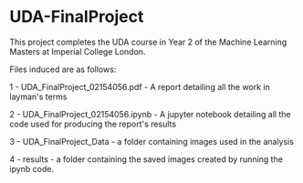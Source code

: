 # UDA-FinalProject

This project completes the UDA course in Year 2 of the Machine Learning Masters at Imperial College London.

Files induced are as follows:

  1 - UDA_FinalProject_02154056.pdf - A report detailing all the work in layman's terms 
  
  2 - UDA_FinalProject_02154056.ipynb - A jupyter notebook detailing all the code used for producing the report's results
  
  3 - UDA_FinalProject_Data - a folder containing images used in the analysis
  
  4 - results - a folder containing the saved images created by running the ipynb code. 

